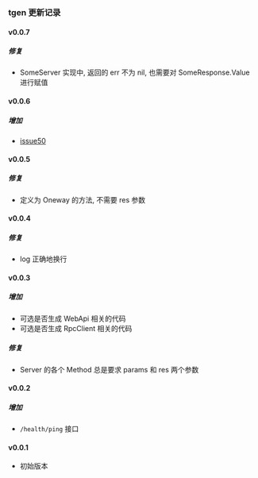### tgen 更新记录

#### v0.0.7
##### 修复
-   SomeServer 实现中, 返回的 err 不为 nil, 也需要对 SomeResponse.Value 进行赋值

#### v0.0.6
##### 增加
-   [issue50](https://github.com/ezbuy/tgen/issues/50)

#### v0.0.5
##### 修复
-   定义为 Oneway 的方法, 不需要 res 参数

#### v0.0.4
##### 修复
-   log 正确地换行

#### v0.0.3
##### 增加
-   可选是否生成 WebApi 相关的代码
-   可选是否生成 RpcClient 相关的代码

##### 修复
-   Server 的各个 Method 总是要求 params 和 res 两个参数

#### v0.0.2
##### 增加
-   `/health/ping` 接口

#### v0.0.1
-   初始版本
